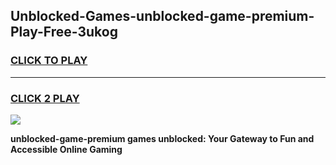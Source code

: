 
## Unblocked-Games-unblocked-game-premium-Play-Free-3ukog
<h3>
<a href="https://premium76.site?title=unblocked-game-premium&ref=24M">CLICK TO PLAY</a></h3>
<hr>

<h3>
<a href="https://premium76.site?title=unblocked-game-premium&ref=24M">CLICK 2 PLAY</a>
  
</h3>

<a href="https://premium76.site?title=unblocked-game-premium&ref=24M"><img src="https://clearcache.store/games.png"></a>


**unblocked-game-premium games unblocked: Your Gateway to Fun and Accessible Online Gaming**
